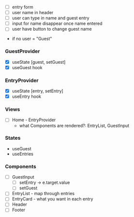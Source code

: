 - [ ] entry form
- [ ] user name in header
- [ ] user can type in name and guest entry
- [ ] input for name disappear once name entered
- [ ] user have button to change guest name

- if no user = "Guest"

### GuestProvider

- [x] useState [guest, setGuest]
- [x] useGuest hook

### EntryProvider

- [x] useState [entry, setEntry]
- [x] useEntry hook

### Views

- [ ] Home - EntryProvider
  - what Components are rendered?: EntryList, GuestInput

### States

- useGuest
- useEntries

### Components

- [ ] GuestInput
  - [ ] setEntry -> e.target.value
  - [ ] setGuest
- [ ] EntryList - map through entries
- [ ] EntryCard - what you want in each entry
- [ ] Header
- [ ] Footer
